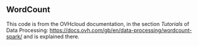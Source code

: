 ## WordCount

This code is from the OVHcloud documentation, in the section *Tutorials* of Data Processing:  https://docs.ovh.com/gb/en/data-processing/wordcount-spark/ and is explained there.
